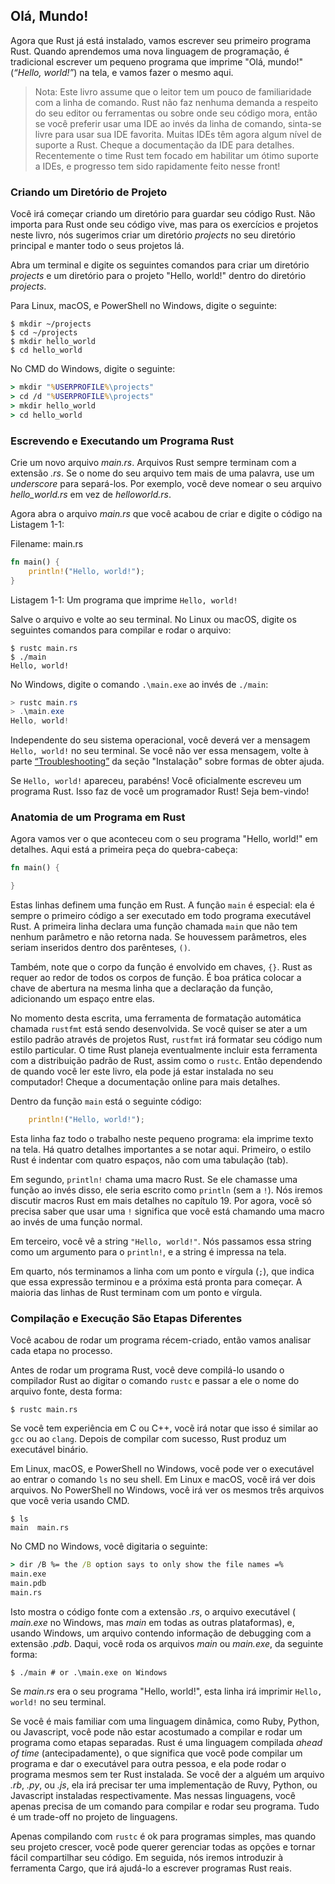 <!--
## Hello, World!

Now that you’ve installed Rust, let’s write your first Rust program. It’s
traditional when learning a new language to write a little program that prints
the text `Hello, world!` to the screen, so we’ll do the same here!

> Note: This book assumes basic familiarity with the command line. Rust makes
> no specific demands about your editing or tooling or where your code lives, so
> if you prefer to use an integrated development environment (IDE) instead of
> the command line, feel free to use your favorite IDE. Many IDEs now have some
> degree of Rust support; check the IDE’s documentation for details. Recently,
> the Rust team has been focusing on enabling great IDE support, and progress
> has been made rapidly on that front!
-->


## Olá, Mundo!

Agora que Rust já está instalado, vamos escrever seu primeiro programa Rust.
Quando aprendemos uma nova linguagem de programação, é tradicional escrever um
pequeno programa que imprime "Olá, mundo!" (_“Hello, world!”_) na tela, e vamos
fazer o mesmo aqui.

> Nota: Este livro assume que o leitor tem um pouco de familiaridade com a
> linha de comando. Rust não faz nenhuma demanda a respeito do seu editor ou
> ferramentas ou sobre onde seu código mora, então se você preferir usar uma
> IDE ao invés da linha de comando, sinta-se livre para usar sua IDE favorita.
> Muitas IDEs têm agora algum nível de suporte a Rust. Cheque  a documentação
> da IDE para detalhes. Recentemente o time Rust tem focado em habilitar um
> ótimo suporte a IDEs, e progresso tem sido rapidamente feito nesse front!

<!--
### Creating a Project Directory

You’ll start by making a directory to store your Rust code. It doesn’t matter
to Rust where your code lives, but for the exercises and projects in this book,
we suggest making a *projects* directory in your home directory and keeping all
your projects there.
-->

### Criando um Diretório de Projeto

Você irá começar criando um diretório para guardar seu código Rust. Não importa
para Rust onde seu código vive, mas para os exercícios e projetos neste livro,
nós sugerimos criar um diretório _projects_ no seu diretório principal e manter
todo o seus projetos lá.

<!--
Open a terminal and enter the following commands to make a *projects* directory
and a directory for the “Hello, world!” project within the *projects* directory.

For Linux, macOS, and PowerShell on Windows, enter this:
-->

Abra um terminal e digite os seguintes comandos para criar um diretório
_projects_ e um diretório para o projeto "Hello, world!" dentro do diretório
_projects_.

Para Linux, macOS, e PowerShell no Windows, digite o seguinte:

```text
$ mkdir ~/projects
$ cd ~/projects
$ mkdir hello_world
$ cd hello_world
```

<!--
For Windows CMD, enter this:

-->

No CMD do Windows, digite o seguinte:

```cmd
> mkdir "%USERPROFILE%\projects"
> cd /d "%USERPROFILE%\projects"
> mkdir hello_world
> cd hello_world
```

<!--
### Writing and Running a Rust Program

Next, make a new source file and call it *main.rs*. Rust files always end with
the *.rs* extension. If you’re using more than one word in your filename, use
an underscore to separate them. For example, use *hello_world.rs* rather than
*helloworld.rs*.

Now open the *main.rs* file you just created and enter the code in Listing 1-1.
-->

### Escrevendo e Executando um Programa Rust

Crie um novo arquivo *main.rs*. Arquivos Rust sempre terminam com a extensão
*.rs*. Se o nome do seu arquivo tem mais de uma palavra, use um _underscore_
para separá-los. Por exemplo, você deve nomear o seu arquivo *hello_world.rs*
em vez de *helloworld.rs*.

Agora abra o arquivo *main.rs* que você acabou de criar e digite o código na
Listagem 1-1:


<span class="filename">Filename: main.rs</span>

```rust
fn main() {
    println!("Hello, world!");
}
```

<!--
<span class="caption">Listing 1-1: A program that prints `Hello, world!`</span>

Save the file and go back to your terminal window. On Linux or macOS, enter
the following commands to compile and run the file:
-->

<span class="caption">Listagem 1-1: Um programa que imprime `Hello, world!`</span>

Salve o arquivo e volte ao seu terminal. No Linux ou macOS, digite os seguintes
comandos para compilar e rodar o arquivo:

```text
$ rustc main.rs
$ ./main
Hello, world!
```

<!--
On Windows, enter the command `.\main.exe` instead of `./main`:

-->

No Windows, digite o comando `.\main.exe` ao invés de `./main`:

```powershell
> rustc main.rs
> .\main.exe
Hello, world!
```

<!--
Regardless of your operating system, the string `Hello, world!` should print to
the terminal. If you don’t see this output, refer back to the
[“Troubleshooting”][troubleshooting] part of the Installation
section for ways to get help.

If `Hello, world!` did print, congratulations! You’ve officially written a Rust
program. That makes you a Rust programmer—welcome!
-->

Independente do seu sistema operacional, você deverá ver a mensagem
`Hello, world!` no seu terminal. Se você não ver essa mensagem, volte à parte
[“Troubleshooting”][troubleshooting] da seção "Instalação" sobre formas de
obter ajuda. 

Se `Hello, world!` apareceu, parabéns! Você oficialmente escreveu um programa
Rust. Isso faz de você um programador Rust! Seja bem-vindo!

<!--
### Anatomy of a Rust Program

Let’s review in detail what just happened in your “Hello, world!” program.
Here’s the first piece of the puzzle:

```rust
fn main() {

}
```

These lines define a function in Rust. The `main` function is special: it is
always the first code that runs in every executable Rust program. The first
line declares a function named `main` that has no parameters and returns
nothing. If there were parameters, they would go inside the parentheses, `()`.
-->

### Anatomia de um Programa em Rust

Agora vamos ver o que aconteceu com o seu programa "Hello, world!" em detalhes.
Aqui está a primeira peça do quebra-cabeça:

```rust
fn main() {

}
```

Estas linhas definem uma função em Rust. A função `main` é especial: ela é
sempre o primeiro código a ser executado em todo programa executável Rust.
A primeira linha declara uma função chamada `main` que não tem nenhum parâmetro
e não retorna nada. Se houvessem parâmetros, eles seriam inseridos dentro dos
parênteses, `()`.

<!-- 
Also, note that the function body is wrapped in curly brackets, `{}`. Rust
requires these around all function bodies. It’s good style to place the opening
curly bracket on the same line as the function declaration, adding one space in
between.

At the time of this writing, an automatic formatter tool called `rustfmt` is
under development. If you want to stick to a standard style across Rust
projects, `rustfmt` will format your code in a particular style. The Rust team
plans to eventually include this tool with the standard Rust distribution, like
`rustc`. So depending on when you read this book, it might already be installed
on your computer! Check the online documentation for more details.

Inside the `main` function is the following code:
-->

Também, note que o corpo da função é envolvido em chaves, `{}`. Rust as requer
ao redor de todos os corpos de função. É boa prática colocar a chave de
abertura na mesma linha que a declaração da função, adicionando um espaço entre
elas.

No momento desta escrita, uma ferramenta de formatação automática chamada
`rustfmt` está sendo desenvolvida. Se você quiser se ater a um estilo padrão
através de projetos Rust, `rustfmt` irá formatar seu código num estilo
particular. O time Rust planeja eventualmente incluir esta ferramenta com a
distribuição padrão de Rust, assim como o `rustc`. Então dependendo de quando
você ler este livro, ela pode já estar instalada no seu computador! Cheque a
documentação online para mais detalhes.

Dentro da função `main` está o seguinte código:

```rust
    println!("Hello, world!");
```

<!--
This line does all the work in this little program: it prints text to the
screen. There are four important details to notice here. First, Rust style is
to indent with four spaces, not a tab.
-->

Esta linha faz todo o trabalho neste pequeno programa: ela imprime texto na
tela. Há quatro detalhes importantes a se notar aqui. Primeiro, o estilo Rust
é indentar com quatro espaços, não com uma tabulação (tab).

<!--
Second, `println!` calls a Rust macro. If it called a function instead, it
would be entered as `println` (without the `!`). We’ll discuss Rust macros in
more detail in Chapter 19. For now, you just need to know that using a `!`
means that you’re calling a macro instead of a normal function.
-->

Em segundo, `println!` chama uma macro Rust. Se ele chamasse uma função ao
invés disso, ele seria escrito como `println` (sem a `!`). Nós iremos discutir
macros Rust em mais detalhes no capítulo 19. Por agora, você só precisa saber
que usar uma `!` significa que você está chamando uma macro ao invés de uma
função normal.

<!--
Third, you see the `"Hello, world!"` string. We pass this string as an argument
to `println!`, and the string is printed to the screen.
-->

Em terceiro, você vê a string `"Hello, world!"`. Nós passamos essa string como
um argumento para o `println!`, e a string é impressa na tela.

<!--
Fourth, we end the line with a semicolon (`;`), which indicates that this
expression is over and the next one is ready to begin. Most lines of Rust code
end with a semicolon.
-->

Em quarto, nós terminamos a linha com um ponto e vírgula (`;`), que indica que
essa expressão terminou e a próxima está pronta para começar. A maioria das
linhas de Rust terminam com um ponto e vírgula.

<!--
### Compiling and Running Are Separate Steps

You’ve just run a newly created program, so let’s examine each step in the
process.

Before running a Rust program, you must compile it using the Rust compiler by
entering the `rustc` command and passing it the name of your source file, like
this:
-->

### Compilação e Execução São Etapas Diferentes

Você acabou de rodar um programa récem-criado, então vamos analisar cada etapa
no processo.

Antes de rodar um programa Rust, você deve compilá-lo usando o compilador Rust
ao digitar o comando `rustc` e passar a ele o nome do arquivo fonte, desta
forma:

```text
$ rustc main.rs
```

<!--
If you have a C or C++ background, you’ll notice that this is similar to `gcc`
or `clang`. After compiling successfully, Rust outputs a binary executable.

On Linux, macOS, and PowerShell on Windows, you can see the executable by
entering the `ls` command in your shell. On Linux and macOS, you’ll see two
files. With PowerShell on Windows, you’ll see the same three files that you
would see using CMD.

-->

Se você tem experiência em C ou C++, vocẽ irá notar que isso é similar ao `gcc`
ou ao `clang`. Depois de compilar com sucesso, Rust produz um executável
binário.

Em Linux, macOS, e PowerShell no Windows, você pode ver o executável ao entrar
o comando `ls` no seu shell. Em Linux e macOS, você irá ver dois arquivos. No
PowerShell no Windows, você irá ver os mesmos três arquivos que você veria
usando CMD.

```text
$ ls
main  main.rs
```

<!--
With CMD on Windows, you would enter the following:
-->

No CMD no Windows, você digitaria o seguinte:

```cmd
> dir /B %= the /B option says to only show the file names =%
main.exe
main.pdb
main.rs
```

<!--
This shows the source code file with the *.rs* extension, the executable file
(*main.exe* on Windows, but *main* on all other platforms), and, when using
Windows, a file containing debugging information with the *.pdb* extension.
From here, you run the *main* or *main.exe* file, like this:
-->

Isto mostra o código fonte com a extensão _.rs_, o arquivo executável (
_main.exe_ no Windows, mas _main_ em todas as outras plataformas), e, usando
Windows, um arquivo contendo informação de debugging com a extensão _.pdb_.
Daqui, você roda os arquivos _main_ ou _main.exe_, da seguinte forma:

```text
$ ./main # or .\main.exe on Windows
```

<!--
If *main.rs* was your “Hello, world!” program, this line would print `Hello,
world!` to your terminal.
-->

Se _main.rs_ era o seu programa "Hello, world!", esta linha irá imprimir
`Hello, world!` no seu terminal.

<!-- 
If you’re more familiar with a dynamic language, such as Ruby, Python, or
JavaScript, you might not be used to compiling and running a program as
separate steps. Rust is an *ahead-of-time compiled* language, meaning you can
compile a program and give the executable to someone else, and they can run it
even without having Rust installed. If you give someone a *.rb*, *.py*, or
*.js* file, they need to have a Ruby, Python, or JavaScript implementation
installed (respectively). But in those languages, you only need one command to
compile and run your program. Everything is a trade-off in language design.
-->

Se você é mais familiar com uma linguagem dinâmica, como Ruby, Python, ou
Javascript, você pode não estar acostumado a compilar e rodar um programa como
etapas separadas. Rust é uma linguagem compilada _ahead of time_ 
(antecipadamente), o que significa que você pode compilar um programa e dar o
executável para outra pessoa, e ela pode rodar o programa mesmos sem ter Rust
instalada. Se você der a alguém um arquivo _.rb_, _.py_, ou _.js_, ela irá
precisar ter uma implementação de Ruvy, Python, ou Javascript instaladas
respectivamente. Mas nessas linguagens, você apenas precisa de um comando
para compilar e rodar seu programa. Tudo é um trade-off no projeto de
linguagens.

<!--
Just compiling with `rustc` is fine for simple programs, but as your project
grows, you’ll want to manage all the options and make it easy to share your
code. Next, we’ll introduce you to the Cargo tool, which will help you write
real-world Rust programs.
-->

Apenas compilando com `rustc` é ok para programas simples, mas quando seu
projeto crescer, você pode querer gerenciar todas as opções e tornar fácil
compartilhar seu código. Em seguida, nós iremos introduzir à ferramenta Cargo,
que irá ajudá-lo a escrever programas Rust reais.

[troubleshooting]: ch01-01-installation.html#troubleshooting
